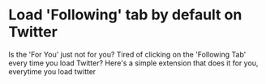 # Load 'Following' tab by default on Twitter

Is the 'For You' just not for you? Tired of clicking on the 'Following Tab' every time you load Twitter? Here's a simple extension that does it for you, everytime you load twitter
